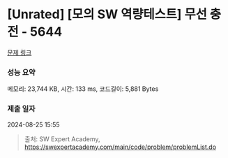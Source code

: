 # [Unrated] [모의 SW 역량테스트] 무선 충전 - 5644 

[문제 링크](https://swexpertacademy.com/main/code/problem/problemDetail.do?contestProbId=AWXRDL1aeugDFAUo) 

### 성능 요약

메모리: 23,744 KB, 시간: 133 ms, 코드길이: 5,881 Bytes

### 제출 일자

2024-08-25 15:55



> 출처: SW Expert Academy, https://swexpertacademy.com/main/code/problem/problemList.do